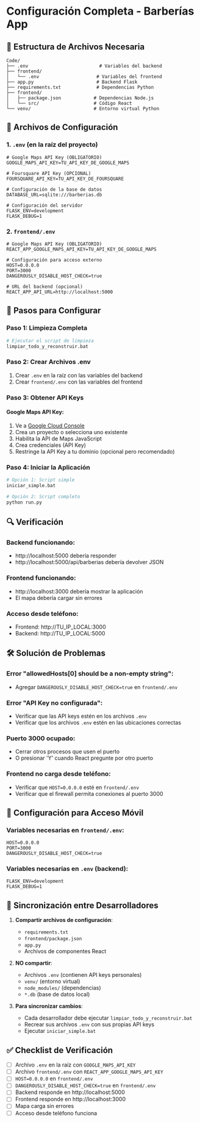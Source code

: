 # Configuración Completa - Barberías App

## 📁 Estructura de Archivos Necesaria

```
Code/
├── .env                          # Variables del backend
├── frontend/
│   └── .env                     # Variables del frontend
├── app.py                       # Backend Flask
├── requirements.txt             # Dependencias Python
├── frontend/
│   ├── package.json            # Dependencias Node.js
│   └── src/                    # Código React
└── venv/                       # Entorno virtual Python
```

## 🔧 Archivos de Configuración

### 1. `.env` (en la raíz del proyecto)
```env
# Google Maps API Key (OBLIGATORIO)
GOOGLE_MAPS_API_KEY=TU_API_KEY_DE_GOOGLE_MAPS

# Foursquare API Key (OPCIONAL)
FOURSQUARE_API_KEY=TU_API_KEY_DE_FOURSQUARE

# Configuración de la base de datos
DATABASE_URL=sqlite:///barberias.db

# Configuración del servidor
FLASK_ENV=development
FLASK_DEBUG=1
```

### 2. `frontend/.env`
```env
# Google Maps API Key (OBLIGATORIO)
REACT_APP_GOOGLE_MAPS_API_KEY=TU_API_KEY_DE_GOOGLE_MAPS

# Configuración para acceso externo
HOST=0.0.0.0
PORT=3000
DANGEROUSLY_DISABLE_HOST_CHECK=true

# URL del backend (opcional)
REACT_APP_API_URL=http://localhost:5000
```

## 🚀 Pasos para Configurar

### Paso 1: Limpieza Completa
```bash
# Ejecutar el script de limpieza
limpiar_todo_y_reconstruir.bat
```

### Paso 2: Crear Archivos .env
1. Crear `.env` en la raíz con las variables del backend
2. Crear `frontend/.env` con las variables del frontend

### Paso 3: Obtener API Keys

#### Google Maps API Key:
1. Ve a [Google Cloud Console](https://console.cloud.google.com/)
2. Crea un proyecto o selecciona uno existente
3. Habilita la API de Maps JavaScript
4. Crea credenciales (API Key)
5. Restringe la API Key a tu dominio (opcional pero recomendado)

### Paso 4: Iniciar la Aplicación
```bash
# Opción 1: Script simple
iniciar_simple.bat

# Opción 2: Script completo
python run.py
```

## 🔍 Verificación

### Backend funcionando:
- http://localhost:5000 debería responder
- http://localhost:5000/api/barberias debería devolver JSON

### Frontend funcionando:
- http://localhost:3000 debería mostrar la aplicación
- El mapa debería cargar sin errores

### Acceso desde teléfono:
- Frontend: http://TU_IP_LOCAL:3000
- Backend: http://TU_IP_LOCAL:5000

## 🛠️ Solución de Problemas

### Error "allowedHosts[0] should be a non-empty string":
- Agregar `DANGEROUSLY_DISABLE_HOST_CHECK=true` en `frontend/.env`

### Error "API Key no configurada":
- Verificar que las API keys estén en los archivos `.env`
- Verificar que los archivos `.env` estén en las ubicaciones correctas

### Puerto 3000 ocupado:
- Cerrar otros procesos que usen el puerto
- O presionar 'Y' cuando React pregunte por otro puerto

### Frontend no carga desde teléfono:
- Verificar que `HOST=0.0.0.0` esté en `frontend/.env`
- Verificar que el firewall permita conexiones al puerto 3000

## 📱 Configuración para Acceso Móvil

### Variables necesarias en `frontend/.env`:
```env
HOST=0.0.0.0
PORT=3000
DANGEROUSLY_DISABLE_HOST_CHECK=true
```

### Variables necesarias en `.env` (backend):
```env
FLASK_ENV=development
FLASK_DEBUG=1
```

## 🔄 Sincronización entre Desarrolladores

1. **Compartir archivos de configuración**:
   - `requirements.txt`
   - `frontend/package.json`
   - `app.py`
   - Archivos de componentes React

2. **NO compartir**:
   - Archivos `.env` (contienen API keys personales)
   - `venv/` (entorno virtual)
   - `node_modules/` (dependencias)
   - `*.db` (base de datos local)

3. **Para sincronizar cambios**:
   - Cada desarrollador debe ejecutar `limpiar_todo_y_reconstruir.bat`
   - Recrear sus archivos `.env` con sus propias API keys
   - Ejecutar `iniciar_simple.bat`

## ✅ Checklist de Verificación

- [ ] Archivo `.env` en la raíz con `GOOGLE_MAPS_API_KEY`
- [ ] Archivo `frontend/.env` con `REACT_APP_GOOGLE_MAPS_API_KEY`
- [ ] `HOST=0.0.0.0` en `frontend/.env`
- [ ] `DANGEROUSLY_DISABLE_HOST_CHECK=true` en `frontend/.env`
- [ ] Backend responde en http://localhost:5000
- [ ] Frontend responde en http://localhost:3000
- [ ] Mapa carga sin errores
- [ ] Acceso desde teléfono funciona 